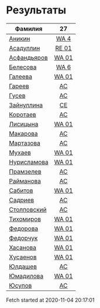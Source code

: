 # Результаты
Фамилия | 27
---|:---:
[Аникин](Аникин/README.md)  | [WA 4](Аникин/27.md)
[Асадуллин](Асадуллин/README.md)  | [RE 01](Асадуллин/27.md)
[Асфандьяров](Асфандьяров/README.md)  | [WA 01](Асфандьяров/27.md)
[Белесова](Белесова/README.md)  | [WA 6](Белесова/27.md)
[Галеева](Галеева/README.md)  | [WA 01](Галеева/27.md)
[Гареев](Гареев/README.md)  | [AC](Гареев/27.md)
[Гусев](Гусев/README.md)  | [AC](Гусев/27.md)
[Зайнуллина](Зайнуллина/README.md)  | [CE](Зайнуллина/27.md)
[Коротаев](Коротаев/README.md)  | [AC](Коротаев/27.md)
[Лисицына](Лисицына/README.md)  | [WA 01](Лисицына/27.md)
[Макарова](Макарова/README.md)  | [AC](Макарова/27.md)
[Мартазова](Мартазова/README.md)  | [AC](Мартазова/27.md)
[Мухаев](Мухаев/README.md)  | [WA 01](Мухаев/27.md)
[Нурисламова](Нурисламова/README.md)  | [WA 01](Нурисламова/27.md)
[Прамзелев](Прамзелев/README.md)  | [AC](Прамзелев/27.md)
[Райманова](Райманова/README.md)  | [AC](Райманова/27.md)
[Сабитов](Сабитов/README.md)  | [WA 01](Сабитов/27.md)
[Садриев](Садриев/README.md)  | [AC](Садриев/27.md)
[Столповский](Столповский/README.md)  | [AC](Столповский/27.md)
[Тихомиров](Тихомиров/README.md)  | [WA 01](Тихомиров/27.md)
[Федорова](Федорова/README.md)  | [WA 01](Федорова/27.md)
[Федорчук](Федорчук/README.md)  | [WA 01](Федорчук/27.md)
[Хасанова](Хасанова/README.md)  | [WA 01](Хасанова/27.md)
[Хусаенов](Хусаенов/README.md)  | [WA 01](Хусаенов/27.md)
[Юлдашев](Юлдашев/README.md)  | [AC](Юлдашев/27.md)
[Юмадилова](Юмадилова/README.md)  | [WA 01](Юмадилова/27.md)
[Юсупов](Юсупов/README.md)  | [AC](Юсупов/27.md)

Fetch started at 2020-11-04 20:17:01
